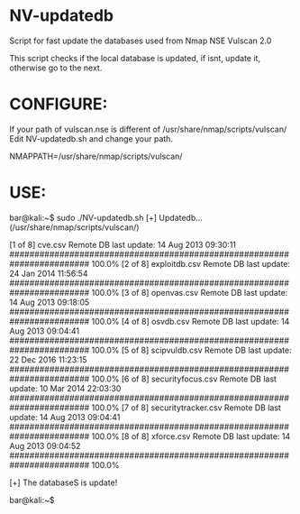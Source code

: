 # NV-updatedb
Script for fast update the databases used from Nmap NSE Vulscan 2.0

This script checks if the local database is updated, if isnt, update it, otherwise go to the next.

# CONFIGURE:
If your path of vulscan.nse is different of /usr/share/nmap/scripts/vulscan/
Edit NV-updatedb.sh and change your path.

NMAPPATH=/usr/share/nmap/scripts/vulscan/

# USE:
bar@kali:~$ sudo ./NV-updatedb.sh
[+] Updatedb... (/usr/share/nmap/scripts/vulscan/)

[1 of 8] cve.csv Remote DB last update: 14 Aug 2013 09:30:11
######################################################################## 100.0%
[2 of 8] exploitdb.csv Remote DB last update: 24 Jan 2014 11:56:54
######################################################################## 100.0%
[3 of 8] openvas.csv Remote DB last update: 14 Aug 2013 09:18:05
######################################################################## 100.0%
[4 of 8] osvdb.csv Remote DB last update: 14 Aug 2013 09:04:41
######################################################################## 100.0%
[5 of 8] scipvuldb.csv Remote DB last update: 22 Dec 2016 11:23:15
######################################################################## 100.0%
[6 of 8] securityfocus.csv Remote DB last update: 10 Mar 2014 22:03:30
######################################################################## 100.0%
[7 of 8] securitytracker.csv Remote DB last update: 14 Aug 2013 09:04:41
######################################################################## 100.0%
[8 of 8] xforce.csv Remote DB last update: 14 Aug 2013 09:04:52
######################################################################## 100.0%

[+] The databaseS is update!

bar@kali:~$

